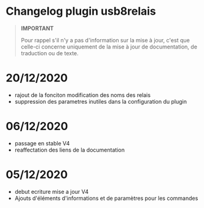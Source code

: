 # Changelog plugin usb8relais

>**IMPORTANT**
>
>Pour rappel s'il n'y a pas d'information sur la mise à jour, c'est que celle-ci concerne uniquement de la mise à jour de documentation, de traduction ou de texte.

# 20/12/2020

- rajout de la fonciton modification des noms des relais
- suppression des parametres inutiles dans la configuration du plugin

# 06/12/2020

- passage en stable V4
- reaffectation des liens de la documentation

# 05/12/2020

- debut ecriture mise a jour V4
- Ajouts d'éléments d'informations et de paramètres pour les commandes
